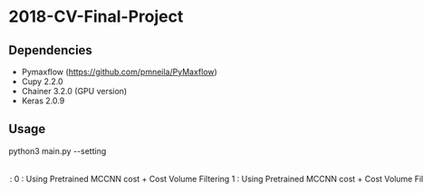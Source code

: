 # 2018-CV-Final-Project

## Dependencies
- Pymaxflow (https://github.com/pmneila/PyMaxflow)
- Cupy 2.2.0
- Chainer 3.2.0 (GPU version)
- Keras 2.0.9

## Usage
python3 main.py --setting <option>

<option>:
  0 : Using Pretrained MCCNN cost + Cost Volume Filtering
  1 : Using Pretrained MCCNN cost + Cost Volume Filtering + Local Expansion for refining
  0 : Using MCCNN cost trained by us + Cost Volume Filtering
  1 : Using MCCNN cost trained by us + Cost Volume Filtering + Local Expansion for refining
  
## Evaluate

python3 eval_middleBury.py


The oringal data for this challenge is not provided due to license reasons.

